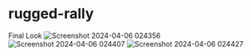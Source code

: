# rugged-rally

Final Look
![Screenshot 2024-04-06 024356](https://github.com/gargee-banerjee/rugged-rally/assets/61202425/685eca14-ccfd-4555-abf2-a3e2010101af)
![Screenshot 2024-04-06 024407](https://github.com/gargee-banerjee/rugged-rally/assets/61202425/e7961eb1-5881-4733-a5d8-880aaec92eee)
![Screenshot 2024-04-06 024427](https://github.com/gargee-banerjee/rugged-rally/assets/61202425/0b073a9e-5807-4e2e-bcc2-86da18aa9617)


